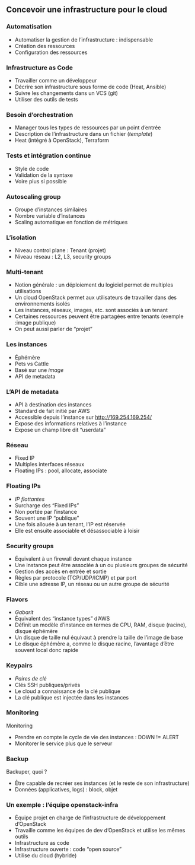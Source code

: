 ## Concevoir une infrastructure pour le cloud

### Automatisation

-   Automatiser la gestion de l’infrastructure : indispensable
-   Création des ressources
-   Configuration des ressources

### Infrastructure as Code

-   Travailler comme un développeur
-   Décrire son infrastructure sous forme de code (Heat, Ansible)
-   Suivre les changements dans un VCS (git)
-   Utiliser des outils de tests

### Besoin d’orchestration

-   Manager tous les types de ressources par un point d’entrée
-   Description de l’infrastructure dans un fichier (*template*)
-   Heat (intégré à OpenStack), Terraform

### Tests et intégration continue

-   Style de code
-   Validation de la syntaxe
-   Voire plus si possible

### Autoscaling group

-   Groupe d’instances similaires
-   Nombre variable d’instances
-   Scaling automatique en fonction de métriques

### L’isolation

-   Niveau control plane : Tenant (projet)
-   Niveau réseau : L2, L3, security groups

### Multi-tenant

-   Notion générale : un déploiement du logiciel permet de multiples utilisations
-   Un cloud OpenStack permet aux utilisateurs de travailler dans des environnements isolés
-   Les instances, réseaux, images, etc. sont associés à un tenant
-   Certaines ressources peuvent être partagées entre tenants (exemple :image publique)
-   On peut aussi parler de “projet”

### Les instances

-   Éphémère
-   Pets vs Cattle
-   Basé sur une *image*
-   API de metadata

### L’API de metadata

-   API à destination des instances
-   Standard de fait initié par AWS
-   Accessible depuis l’instance sur http://169.254.169.254/
-   Expose des informations relatives à l’instance
-   Expose un champ libre dit “userdata”

### Réseau

-   Fixed IP
-   Multiples interfaces réseaux
-   Floating IPs : pool, allocate, associate

### Floating IPs

-   *IP flottantes*
-   Surcharge des “Fixed IPs”
-   Non portée par l’instance
-   Souvent une IP “publique”
-   Une fois allouée à un tenant, l’IP est réservée
-   Elle est ensuite associable et désassociable à loisir

### Security groups

-   Équivalent à un firewall devant chaque instance
-   Une instance peut être associée à un ou plusieurs groupes de sécurité
-   Gestion des accès en entrée et sortie
-   Règles par protocole (TCP/UDP/ICMP) et par port
-   Cible une adresse IP, un réseau ou un autre groupe de sécurité

### Flavors

-   *Gabarit*
-   Équivalent des “instance types” d’AWS
-   Définit un modèle d’instance en termes de CPU, RAM, disque (racine), disque éphémère
-   Un disque de taille nul équivaut à prendre la taille de l’image de base
-   Le disque éphémère a, comme le disque racine, l’avantage d’être souvent local donc rapide

### Keypairs

-   *Paires de clé*
-   Clés SSH publiques/privés
-   Le cloud a connaissance de la clé publique
-   La clé publique est injectée dans les instances

### Monitoring

Monitoring

-   Prendre en compte le cycle de vie des instances : DOWN != ALERT
-   Monitorer le service plus que le serveur

### Backup

Backuper, quoi ?

-   Être capable de recréer ses instances (et le reste de son infrastructure)
-   Données (applicatives, logs) : block, objet

### Un exemple : l’équipe openstack-infra

-   Équipe projet en charge de l’infrastructure de développement d’OpenStack
-   Travaille comme les équipes de dev d’OpenStack et utilise les mêmes outils
-   Infrastructure as code
-   Infrastructure ouverte : code “open source”
-   Utilise du cloud (hybride)

